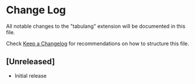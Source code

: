 # Change Log

All notable changes to the "tabulang" extension will be documented in this file.

Check [Keep a Changelog](http://keepachangelog.com/) for recommendations on how to structure this file.

## [Unreleased]

- Initial release